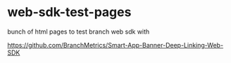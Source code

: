 # web-sdk-test-pages
bunch of html pages to test branch web sdk with

<https://github.com/BranchMetrics/Smart-App-Banner-Deep-Linking-Web-SDK>
